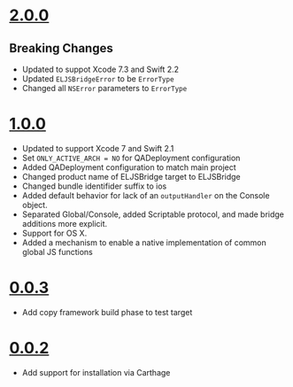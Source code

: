 # [2.0.0](https://github.com/Electrode-iOS/ELJSBridge/releases/tag/v2.0.0)

## Breaking Changes

- Updated to suppot Xcode 7.3 and Swift 2.2
- Updated `ELJSBridgeError` to be `ErrorType` 
- Changed all `NSError` parameters to `ErrorType` 

# [1.0.0](https://github.com/Electrode-iOS/ELJSBridge/releases/tag/v1.0.0)

- Updated to support Xcode 7 and Swift 2.1
- Set `ONLY_ACTIVE_ARCH = NO` for QADeployment configuration
- Added QADeployment configuration to match main project
- Changed product name of ELJSBridge target to ELJSBridge
- Changed bundle identifider suffix to ios
- Added default behavior for lack of an `outputHandler` on the Console object.
- Separated Global/Console, added Scriptable protocol, and made bridge additions more explicit.
- Support for OS X.
- Added a mechanism to enable a native implementation of common global JS functions

# [0.0.3](https://github.com/Electrode-iOS/ELJSBridge/releases/tag/v0.0.3)

- Add copy framework build phase to test target

# [0.0.2](https://github.com/Electrode-iOS/ELJSBridge/releases/tag/v0.0.2)

- Add support for installation via Carthage
